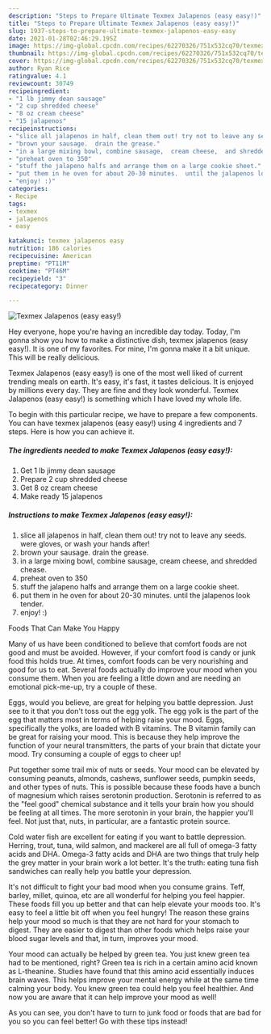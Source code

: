 ```yaml
---
description: "Steps to Prepare Ultimate Texmex Jalapenos (easy easy!)"
title: "Steps to Prepare Ultimate Texmex Jalapenos (easy easy!)"
slug: 1937-steps-to-prepare-ultimate-texmex-jalapenos-easy-easy
date: 2021-01-28T02:46:29.195Z
image: https://img-global.cpcdn.com/recipes/62270326/751x532cq70/texmex-jalapenos-easy-easy-recipe-main-photo.jpg
thumbnail: https://img-global.cpcdn.com/recipes/62270326/751x532cq70/texmex-jalapenos-easy-easy-recipe-main-photo.jpg
cover: https://img-global.cpcdn.com/recipes/62270326/751x532cq70/texmex-jalapenos-easy-easy-recipe-main-photo.jpg
author: Ryan Rice
ratingvalue: 4.1
reviewcount: 30749
recipeingredient:
- "1 lb jimmy dean sausage"
- "2 cup shredded cheese"
- "8 oz cream cheese"
- "15 jalapenos"
recipeinstructions:
- "slice all jalapenos in half, clean them out! try not to leave any seeds. were gloves, or wash your hands after!"
- "brown your sausage.  drain the grease."
- "in a large mixing bowl, combine sausage,  cream cheese,  and shredded chease."
- "preheat oven to 350"
- "stuff the jalapeno halfs and arrange them on a large cookie sheet."
- "put them in he oven for about 20-30 minutes.  until the jalapenos look tender."
- "enjoy! :)"
categories:
- Recipe
tags:
- texmex
- jalapenos
- easy

katakunci: texmex jalapenos easy 
nutrition: 186 calories
recipecuisine: American
preptime: "PT11M"
cooktime: "PT46M"
recipeyield: "3"
recipecategory: Dinner

---
```



![Texmex Jalapenos (easy easy!)](https://img-global.cpcdn.com/recipes/62270326/751x532cq70/texmex-jalapenos-easy-easy-recipe-main-photo.jpg)

Hey everyone, hope you're having an incredible day today. Today, I'm gonna show you how to make a distinctive dish, texmex jalapenos (easy easy!). It is one of my favorites. For mine, I'm gonna make it a bit unique. This will be really delicious.



Texmex Jalapenos (easy easy!) is one of the most well liked of current trending meals on earth. It's easy, it's fast, it tastes delicious. It is enjoyed by millions every day. They are fine and they look wonderful. Texmex Jalapenos (easy easy!) is something which I have loved my whole life.


To begin with this particular recipe, we have to prepare a few components. You can have texmex jalapenos (easy easy!) using 4 ingredients and 7 steps. Here is how you can achieve it.

<!--inarticleads1-->

##### The ingredients needed to make Texmex Jalapenos (easy easy!):

1. Get 1 lb jimmy dean sausage
1. Prepare 2 cup shredded cheese
1. Get 8 oz cream cheese
1. Make ready 15 jalapenos




<!--inarticleads2-->

##### Instructions to make Texmex Jalapenos (easy easy!):

1. slice all jalapenos in half, clean them out! try not to leave any seeds. were gloves, or wash your hands after!
1. brown your sausage.  drain the grease.
1. in a large mixing bowl, combine sausage,  cream cheese,  and shredded chease.
1. preheat oven to 350
1. stuff the jalapeno halfs and arrange them on a large cookie sheet.
1. put them in he oven for about 20-30 minutes.  until the jalapenos look tender.
1. enjoy! :)




Foods That Can Make You Happy


Many of us have been conditioned to believe that comfort foods are not good and must be avoided. However, if your comfort food is candy or junk food this holds true. At times, comfort foods can be very nourishing and good for us to eat. Several foods actually do improve your mood when you consume them. When you are feeling a little down and are needing an emotional pick-me-up, try a couple of these.

Eggs, would you believe, are great for helping you battle depression. Just see to it that you don't toss out the egg yolk. The egg yolk is the part of the egg that matters most in terms of helping raise your mood. Eggs, specifically the yolks, are loaded with B vitamins. The B vitamin family can be great for raising your mood. This is because they help improve the function of your neural transmitters, the parts of your brain that dictate your mood. Try consuming a couple of eggs to cheer up!

Put together some trail mix of nuts or seeds. Your mood can be elevated by consuming peanuts, almonds, cashews, sunflower seeds, pumpkin seeds, and other types of nuts. This is possible because these foods have a bunch of magnesium which raises serotonin production. Serotonin is referred to as the "feel good" chemical substance and it tells your brain how you should be feeling at all times. The more serotonin in your brain, the happier you'll feel. Not just that, nuts, in particular, are a fantastic protein source.

Cold water fish are excellent for eating if you want to battle depression. Herring, trout, tuna, wild salmon, and mackerel are all full of omega-3 fatty acids and DHA. Omega-3 fatty acids and DHA are two things that truly help the grey matter in your brain work a lot better. It's the truth: eating tuna fish sandwiches can really help you battle your depression. 

It's not difficult to fight your bad mood when you consume grains. Teff, barley, millet, quinoa, etc are all wonderful for helping you feel happier. These foods fill you up better and that can help elevate your moods too. It's easy to feel a little bit off when you feel hungry! The reason these grains help your mood so much is that they are not hard for your stomach to digest. They are easier to digest than other foods which helps raise your blood sugar levels and that, in turn, improves your mood.

Your mood can actually be helped by green tea. You just knew green tea had to be mentioned, right? Green tea is rich in a certain amino acid known as L-theanine. Studies have found that this amino acid essentially induces brain waves. This helps improve your mental energy while at the same time calming your body. You knew green tea could help you feel healthier. And now you are aware that it can help improve your mood as well!

As you can see, you don't have to turn to junk food or foods that are bad for you so you can feel better! Go  with  these tips  instead!

